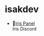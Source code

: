 <h1>isakdev</h1>
<ul>
 <li>🔵<a href="https://github.com/Iris-Development">Iris Panel</a><br></li>
 <li🔵<a href="https://discord.gg/cADRspzEJ6">Iris Discord</a></li>
</ul>





                    

